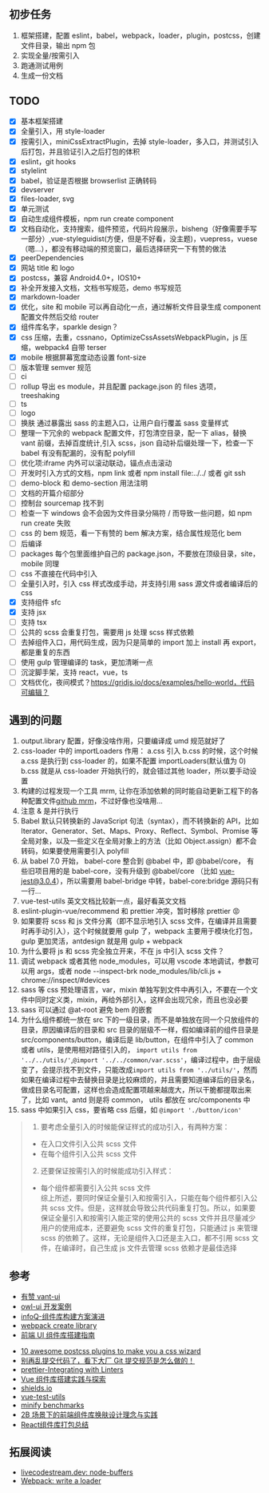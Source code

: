 #

## 初步任务

1. 框架搭建，配置 eslint，babel，webpack，loader，plugin，postcss，创建文件目录，输出 npm 包
2. 实现全量/按需引入
3. 跑通测试用例
4. 生成一份文档

## TODO

- [x] 基本框架搭建
- [x] 全量引入，用 style-loader
- [x] 按需引入，miniCssExtractPlugin，去掉 style-loader，多入口，并测试引入后打包，并且验证引入之后打包的体积
- [x] eslint，git hooks
- [x] stylelint
- [x] babel，验证是否根据 browserlist 正确转码
- [x] devserver
- [x] files-loader, svg
- [x] 单元测试
- [x] 自动生成组件模板，npm run create component
- [x] 文档自动化，支持搜索，组件预览，代码片段展示，bisheng（好像需要手写一部分）,vue-styleguidist(方便，但是不好看，没主题)，vuepress，vuese（嗯...），都没有移动端的预览窗口，最后选择研究一下有赞的做法
- [x] peerDependencies
- [x] 网站 title 和 logo
- [x] postcss，兼容 Android4.0+，IOS10+
- [x] 补全开发接入文档，文档书写规范，demo 书写规范
- [x] markdown-loader
- [x] 优化，site 和 mobile 可以再自动化一点，通过解析文件目录生成 component 配置文件然后交给 router
- [x] 组件库名字，sparkle design？
- [x] css 压缩，去重，cssnano，OptimizeCssAssetsWebpackPlugin，js 压缩，webpack4 自带 terser
- [x] mobile 根据屏幕宽度动态设置 font-size
- [ ] 版本管理 semver 规范
- [ ] ci
- [ ] rollup 导出 es module，并且配置 package.json 的 files 选项， treeshaking
- [ ] ts
- [ ] logo
- [ ] 换肤 通过暴露出 sass 的主题入口，让用户自行覆盖 sass 变量样式
- [ ] 整理一下冗余的 webpack 配置文件，打包清空目录，配一下 alias，替换 vant 前缀，去掉百度统计,引入 scss，json 自动补后缀处理一下，检查一下 babel 有没有配漏的，没有配 polyfill
- [ ] 优化项:iframe 内外可以滚动联动，锚点点击滚动
- [ ] 开发时引入方式的文档，npm link 或者 npm install file:../../ 或者 git ssh
- [ ] demo-block 和 demo-section 用法注明
- [ ] 文档的开篇介绍部分
- [ ] 控制台 sourcemap 找不到
- [ ] 检查一下 windows 会不会因为文件目录分隔符 / 而导致一些问题，如 npm run create 失败
- [ ] css 的 bem 规范，看一下有赞的 bem 解决方案，结合属性规范化 bem
- [ ] 后编译
- [ ] packages 每个包里面维护自己的 package.json，不要放在顶级目录，site，mobile 同理
- [ ] css 不直接在代码中引入
- [ ] 全量引入时，引入 css 样式改成手动，并支持引用 sass 源文件或者编译后的 css
- [x] 支持组件 sfc
- [x] 支持 jsx
- [ ] 支持 tsx
- [ ] 公共的 scss 会重复打包，需要用 js 处理 scss 样式依赖
- [ ] 去掉组件入口，用代码生成，因为只是简单的 import 加上 install 再 export，都是重复的东西
- [ ] 使用 gulp 管理编译的 task，更加清晰一点
- [ ] 沉淀脚手架，支持 react，vue，ts
- [ ] 文档优化，夜间模式？<https://gridjs.io/docs/examples/hello-world，代码可编辑？>

## 遇到的问题

1. output.library 配置，好像没啥作用，只要编译成 umd 规范就好了
2. css-loader 中的 importLoaders 作用： a.css 引入 b.css 的时候，这个时候 a.css 是执行到 css-loader 的，如果不配置 importLoaders(默认值为 0) b.css 就是从 css-loader 开始执行的，就会错过其他 loader，所以要手动设置
3. 构建的过程发现一个工具 mrm, 让你在添加依赖的同时能自动更新工程下的各种配置文件[github mrm](https://github.com/sapegin/mrm)，不过好像也没啥用...
4. 注意 & 是并行执行
5. Babel 默认只转换新的 JavaScript 句法（syntax），而不转换新的 API，比如 Iterator、Generator、Set、Maps、Proxy、Reflect、Symbol、Promise 等全局对象，以及一些定义在全局对象上的方法（比如 Object.assign）都不会转码，如果要使用需要引入 polyfill
6. 从 babel 7.0 开始， babel-core 整合到 @babel 中，即 @babel/core， 有些旧项目用的是 babel-core，没有升级到 @babel/core （比如 vue-jest@3.0.4），所以需要用 babel-bridge 中转，babel-core:bridge 源码只有一行...
7. vue-test-utils 英文文档比较新一点，最好看英文文档
8. eslint-plugin-vue/recommend 和 prettier 冲突，暂时移除 prettier :rage:
9. 如果要将 scss 和 js 文件分离（即不显示地引入 scss 文件，在编译并且需要时再手动引入），这个时候就要用 gulp 了，webpack 主要用于模块化打包，gulp 更加灵活，antdesign 就是用 gulp + webpack
10. 为什么要将 js 和 scss 完全独立开来，不在 js 中引入 scss 文件？
11. 调试 webpack 或者其他 node_modules，可以用 vscode 本地调试，参数可以用 args，或者 node --inspect-brk node_modules/lib/cli.js + chrome://inspect/#devices
12. sass 等 css 预处理语言，var，mixin 单独写到文件中再引入，不要在一个文件中同时定义类，mixin，再给外部引入，这样会出现冗余，而且也没必要  
13. sass 可以通过 @at-root 避免 bem 的嵌套
14. 为什么组件都统一放在 src 下的一级目录，而不是单独放在同一个只放组件的目录，原因编译后的目录和 src 目录的层级不一样，假如编译前的组件目录是 src/components/button，编译后是 lib/button，在组件中引入了 common 或者 utils，是使用相对路径引入的， `import utils from '../../utils/'`,`@import '../../common/var.scss'`，编译过程中，由于层级变了，会提示找不到文件，只能改成`import utils from '../utils/'`，然而如果在编译过程中去替换目录是比较麻烦的，并且需要知道编译后的目录名，做成目录名可配置，这样也会造成配置项越来越庞大，所以干脆都提取出来了，比如 vant。antd 则是将 common， utils 都放在 src/components 中
15. sass 中如果引入 css，要省略 css 后缀，如 `@import './button/icon'`

>
> 1. 要考虑全量引入的时候能保证样式的成功引入，有两种方案：
>
> - 在入口文件引入公共 scss 文件
> - 在每个组件引入公共 scss 文件  
>
> 2. 还要保证按需引入的时候能成功引入样式：
>
> - 每个组件都需要引入公共 scss 文件  
综上所述，要同时保证全量引入和按需引入，只能在每个组件都引入公共 scss 文件。但是，这样就会导致公共代码重复打包。所以，如果要保证全量引入和按需引入能正常的使用公共的 scss 文件并且尽量减少用户的使用成本，还要避免 scss 文件的重复打包，只能通过 js 来管理 scss 的依赖了。这样，无论是组件入口还是主入口，都不引用 scss 文件，在编译时，自己生成 js 文件去管理 scss 依赖才是最佳选择

## 参考

- [有赞 vant-ui](https://github.com/youzan/vant)
- [owl-ui 开发案例](https://github.com/dengwb1991/owl-ui)
- [infoQ-组件库构建方案演进](https://www.infoq.cn/article/VMA6h6uJzDeljkFERurZ)
- [webpack create library](https://www.webpackjs.com/guides/author-libraries/#%E5%88%9B%E5%BB%BA%E4%B8%80%E4%B8%AA-library)
- [前端 UI 组件库搭建指南](https://zhuanlan.zhihu.com/p/94920464)
<!-- [6个postcss插件推荐](https://juejin.im/post/5c9b3c465188251e1618670a) -->
- [10 awesome postcss plugins to make you a css wizard](https://www.hongkiat.com/blog/postcss-plugins/)
- [别再乱提交代码了，看下大厂 Git 提交规范是怎么做的！](https://mp.weixin.qq.com/s/IMqhv9j_STQRmfeyU9vB1w)
- [prettier-Integrating with Linters](https://prettier.io/docs/en/integrating-with-linters.html)
- [Vue 组件库搭建实践与探索](https://segmentfault.com/a/1190000020754678)
- [shields.io](https://shields.io/)
- [vue-test-utils](https://vue-test-utils.vuejs.org/api/wrapper/)
- [minify benchmarks](https://github.com/babel/minify#benchmarks)
- [2B 场景下的前端组件库换肤设计理念与实践](https://mp.weixin.qq.com/s/zIA01wtk_bu4E-8SoEzLvQ)
- [React组件库打包总结](https://juejin.im/post/5ebcf12df265da7bc55df460#heading-24)

## 拓展阅读

- [livecodestream.dev: node-buffers](https://livecodestream.dev/post/2020-06-06-a-complete-introduction-to-node-buffers/)
- [Webpack: write a loader](https://webpack.js.org/contribute/writing-a-loader/)
